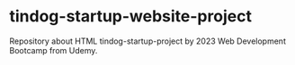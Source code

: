 # tindog-startup-website-project
Repository about HTML tindog-startup-project by 2023 Web Development Bootcamp from Udemy.
